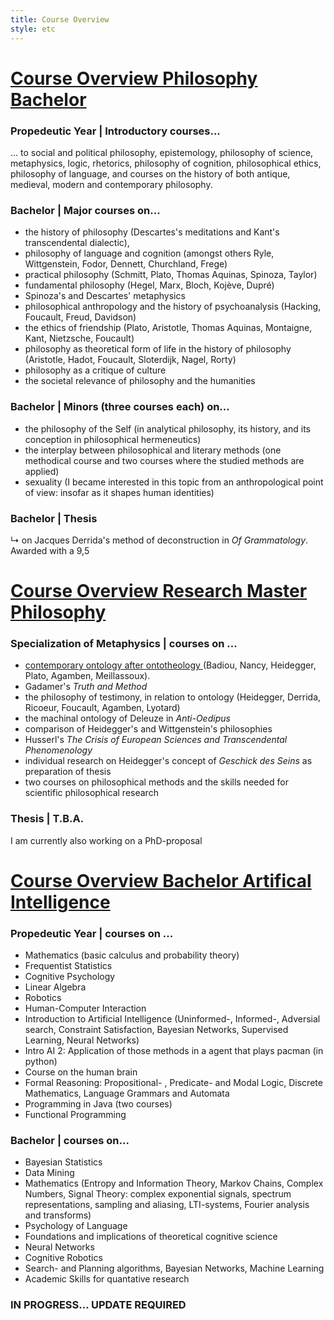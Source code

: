 ```yaml
---
title: Course Overview
style: etc
---
```


<h1><u> Course Overview Philosophy Bachelor </u></h1>

<h3>Propedeutic Year | Introductory courses... </h3>
<p>
... to social and political philosophy, epistemology, philosophy of science, metaphysics, logic, rhetorics, philosophy of cognition, philosophical ethics, philosophy of language, and courses on the history of both antique, medieval, modern and contemporary philosophy. 
</p>

<h3><b>Bachelor</b> | Major courses on...</h3>
<ul>
 <li> the history of philosophy (Descartes's meditations and Kant's transcendental dialectic),</li>
 <li> philosophy of language and cognition (amongst others Ryle, Wittgenstein, Fodor, Dennett, Churchland, Frege)</li>
 <li> practical philosophy (Schmitt, Plato, Thomas Aquinas, Spinoza, Taylor)</li>
 <li> fundamental philosophy (Hegel, Marx, Bloch, Koj&egraveve, Dupr&eacute)</li>
 <li> Spinoza's and Descartes' metaphysics</li>
 <li> philosophical anthropology and the history of psychoanalysis (Hacking, Foucault, Freud, Davidson)</li>
 <li> the ethics of friendship (Plato, Aristotle, Thomas Aquinas, Montaigne, Kant, Nietzsche, Foucault)</li>
 <li> philosophy as theoretical form of life in the history of philosophy (Aristotle, Hadot, Foucault, Sloterdijk, Nagel, Rorty)</li>
 <li> philosophy as a critique of culture</li>
 <li> the societal relevance of philosophy and the humanities</li>
</ul>

<h3>Bachelor | Minors (three courses each) on...</h3>

<ul>
	<li> the philosophy of the Self (in analytical philosophy, its history, and its conception in philosophical hermeneutics)</li>
	<li> the interplay between philosophical and literary methods (one methodical course and two courses where the studied methods are applied)</li>
	<li> sexuality (I became interested in this topic from an anthropological point of view: insofar as it shapes human identities)</li>
</ul>

<h3> <b>Bachelor</b> | Thesis </h3>
<p>
&#8627 on Jacques Derrida's method of deconstruction in <i>Of Grammatology</i>. Awarded with a 9,5
</p>

<h1><u>Course Overview Research Master Philosophy</u></h1>

<h3><b>Specialization of Metaphysics</b> | courses on ...</h3>
<ul>
	<li><a href="https://www.dupress.duq.edu/products/ontology-after-ontotheology-plurality-event-and-contingency-in-contemporary-philosophy"> contemporary ontology after ontotheology </a>(Badiou, Nancy, Heidegger, Plato, Agamben, Meillassoux).
	<li> Gadamer's <i> Truth and Method </i>
	<li> the philosophy of testimony, in relation to ontology (Heidegger, Derrida, Ricoeur, Foucault, Agamben, Lyotard)
		<li> the machinal ontology of Deleuze in <i>Anti-Oedipus</i></li>
	<li> comparison of Heidegger's and Wittgenstein's philosophies
	<li> Husserl's <i> The Crisis of European Sciences and Transcendental Phenomenology </i>
	<li> individual research on Heidegger's concept of <i> Geschick des Seins </i> as preparation of thesis
	<li> two courses on philosophical methods and the skills needed for scientific philosophical research
</ul>

<h3><b>Thesis</b> | T.B.A.</h3>
<p>
I am currently also working on a PhD-proposal
</p>


<h1><u>Course Overview Bachelor Artifical Intelligence</u></h1>

<h3><b>Propedeutic Year</b> | courses on ... </h3>
<ul>
	<li> Mathematics (basic calculus and probability theory)
	<li> Frequentist Statistics
	<li> Cognitive Psychology
	<li> Linear Algebra
	<li> Robotics
	<li> Human-Computer Interaction
	<li> Introduction to Artificial Intelligence (Uninformed-, Informed-, Adversial search, Constraint Satisfaction, Bayesian Networks, Supervised Learning, Neural Networks)
	<li> Intro AI 2: Application of those methods in a agent that plays pacman (in python)
	<li> Course on the human brain
	<li> Formal Reasoning: Propositional- , Predicate- and Modal Logic, Discrete Mathematics, Language Grammars and Automata
	<li> Programming in Java (two courses)
	<li> Functional Programming
</ul>

<h3><b>Bachelor</b> | courses on... </h3>
<ul>
	<li> Bayesian Statistics
	<li> Data Mining
	<li> Mathematics (Entropy and Information Theory, Markov Chains, Complex Numbers, Signal Theory: complex exponential signals, spectrum representations, sampling and aliasing, LTI-systems, Fourier analysis and transforms)
	<li> Psychology of Language
	<li> Foundations and implications of theoretical cognitive science
	<li> Neural Networks
	<li> Cognitive Robotics
	<li> Search- and Planning algorithms, Bayesian Networks, Machine Learning
	<li> Academic Skills for quantative research
</ul>

<h3><b>IN PROGRESS... UPDATE REQUIRED<b></h3>
